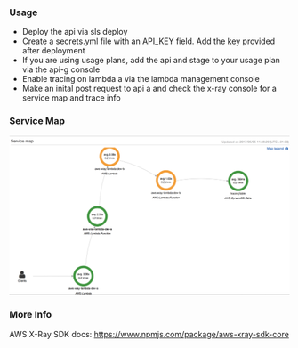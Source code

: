 ### Usage
* Deploy the api via sls deploy
* Create a secrets.yml file with an API_KEY field. Add the key provided after deployment
* If you are using usage plans, add the api and stage to your usage plan via the api-g console
* Enable tracing on lambda a via the lambda management console
* Make an inital post request to api a and check the x-ray console for a service map and trace info

### Service Map
![alt](service-map.png)

### More Info
AWS X-Ray SDK docs: https://www.npmjs.com/package/aws-xray-sdk-core